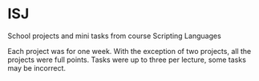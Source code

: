# ISJ
School projects and mini tasks from course Scripting Languages

Each project was for one week. With the exception of two projects, all the projects were full points.
Tasks were up to three per lecture, some tasks may be incorrect.
